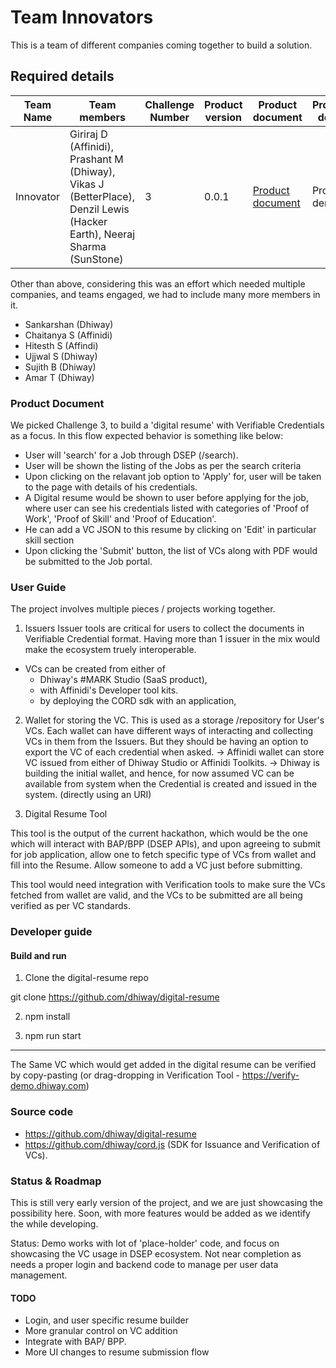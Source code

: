 # Team Innovators

This is a team of different companies coming together to build a solution.

## Required details

| Team Name | Team members | Challenge Number | Product version | Product document | Product demo | User guide | Source code | Developer guide |
|--|--|--|--|--|--|--|--|--|
| Innovator | Giriraj D (Affinidi), Prashant M (Dhiway), Vikas J (BetterPlace), Denzil Lewis (Hacker Earth), Neeraj Sharma (SunStone) | 3 | 0.0.1 | [Product document](#product-document) | Product demo | [User guide](#user-guide) | [Source code](#source-code) | [Developer guide](#developer-guide) |


Other than above, considering this was an effort which needed multiple companies, and teams engaged, we had to include many more members in it.

* Sankarshan (Dhiway)
* Chaitanya S (Affinidi)
* Hitesth S (Affindi)
* Ujjwal S (Dhiway)
* Sujith B (Dhiway)
* Amar T (Dhiway)

### Product Document

We picked Challenge 3, to build a 'digital resume' with Verifiable Credentials as a focus. In this flow expected behavior is something like below:

 - User will 'search' for a Job through DSEP (/search).
 - User will be shown the listing of the Jobs as per the search criteria
 - Upon clicking on the relavant job option to 'Apply' for, user will be taken to the page with details of his credentials.
 - A Digital resume would be shown to user before applying for the job, where user can see his credentials listed with categories of 'Proof of Work', 'Proof of Skill' and 'Proof of Education'.
 - He can add a VC JSON to this resume by clicking on 'Edit' in particular skill section
 - Upon clicking the 'Submit' button, the list of VCs along with PDF would be submitted to the Job portal.

### User Guide


The project involves multiple pieces / projects working together.


1. Issuers
  Issuer tools are critical for users to collect the documents in Verifiable Credential format. Having more than 1 issuer in the mix would make the ecosystem truely interoperable.
  - VCs can be created from either of
     - Dhiway's #MARK Studio (SaaS product),
     - with Affinidi's Developer tool kits.
     - by deploying the CORD sdk with an application,

2. Wallet for storing the VC.
  This is used as a storage /repository for User's VCs. Each wallet can have different ways of interacting and collecting VCs in them from the Issuers. But they should be having an option to export the VC of each credential when asked.
  -> Affinidi wallet can store VC issued from either of Dhiway Studio or Affinidi Toolkits.
  -> Dhiway is building the initial wallet, and hence, for now assumed VC can be available from system when the Credential is created and issued in the system. (directly using an URI)

3. Digital Resume Tool

This tool is the output of the current hackathon, which would be the one which will interact with BAP/BPP (DSEP APIs), and upon agreeing to submit for job application, allow one to fetch specific type of VCs from wallet and fill into the Resume. Allow someone to add a VC just before submitting.

This tool would need integration with Verification tools to make sure the VCs fetched from wallet are valid, and the VCs to be submitted are all being verified as per VC standards.
  
### Developer guide

#### Build and run

1. Clone the digital-resume repo

git clone https://github.com/dhiway/digital-resume

2. npm install

3. npm run start

----

The Same VC which would get added in the digital resume can be verified by copy-pasting (or drag-dropping in Verification Tool - https://verify-demo.dhiway.com)

### Source code

* https://github.com/dhiway/digital-resume
* https://github.com/dhiway/cord.js (SDK for Issuance and Verification of VCs).


### Status & Roadmap

This is still very early version of the project, and we are just showcasing the possibility here. Soon, with more features would be added as we identify the while developing.

Status: Demo works with lot of 'place-holder' code, and focus on showcasing the VC usage in DSEP ecosystem. Not near completion as needs a proper login and backend code to manage per user data management.

#### TODO

* Login, and user specific resume builder
* More granular control on VC addition
* Integrate with BAP/ BPP.
* More UI changes to resume submission flow
